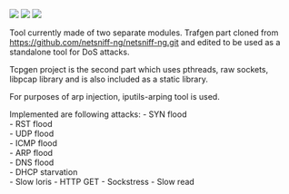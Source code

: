 <img src=https://img.shields.io/travis/rust-lang/rust.svg></img>
<img src=https://img.shields.io/badge/gcc-5.4.0-brightgreen.svg></img>
<img src=https://img.shields.io/badge/qmake-2.01a-brightgreen.svg></img>

Tool currently made of two separate modules. Trafgen part cloned from https://github.com/netsniff-ng/netsniff-ng.git and edited to be used as a standalone tool for DoS attacks. 

Tcpgen project is the second part which uses pthreads, raw sockets, libpcap library and is also included as a static library.<br /> 

For purposes of arp injection, iputils-arping tool is used.

Implemented are following attacks:	- SYN flood  
									- RST flood  
									- UDP flood  
									- ICMP flood  
									- ARP flood  
									- DNS flood	 
                                    - DHCP starvation  
                                    - Slow loris 
                                    - HTTP GET
                                    - Sockstress
                                    - Slow read




